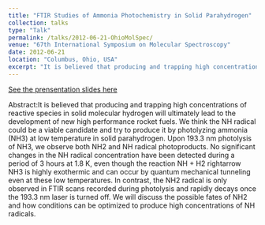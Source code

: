 ```yaml
---
title: "FTIR Studies of Ammonia Photochemistry in Solid Parahydrogen"
collection: talks
type: "Talk"
permalink: /talks/2012-06-21-OhioMolSpec/ 
venue: "67th International Symposium on Molecular Spectroscopy"
date: 2012-06-21
location: "Columbus, Ohio, USA"
excerpt: "It is believed that producing and trapping high concentrations of reactive species in solid molecular hydrogen will ultimately lead to the development of new high performance rocket fuels. We think the NH radical could be a viable candidate and try to produce it by photolyzing ammonia (NH3) at low temperature in solid parahydrogen. Upon 193.3 nm photolysis of NH3, we observe both NH2 and NH radical photoproducts. No significant changes in the NH radical concentration have been detected during a period of 3 hours at 1.8 K, even though the reaction NH + H2  rightarrow NH3 is highly exothermic and can occur by quantum mechanical tunneling even at these low temperatures. In contrast, the NH2 radical is only observed in FTIR scans recorded during photolysis and rapidly decays once the 193.3 nm laser is turned off. We will discuss the possible fates of NH2 and how conditions can be optimized to produce high concentrations of NH radicals.."
---
```

[See the prensentation slides here](https://www.asc.ohio-state.edu/miller.104/molspect/symposium_67/symposium/Program/RD.html#RD03)

Abstract:It is believed that producing and trapping high concentrations of reactive species in solid molecular hydrogen will ultimately lead to the development of new high performance rocket fuels. We think the NH radical could be a viable candidate and try to produce it by photolyzing ammonia (NH3) at low temperature in solid parahydrogen. Upon 193.3 nm photolysis of NH3, we observe both NH2 and NH radical photoproducts. No significant changes in the NH radical concentration have been detected during a period of 3 hours at 1.8 K, even though the reaction NH + H2  rightarrow NH3 is highly exothermic and can occur by quantum mechanical tunneling even at these low temperatures. In contrast, the NH2 radical is only observed in FTIR scans recorded during photolysis and rapidly decays once the 193.3 nm laser is turned off. We will discuss the possible fates of NH2 and how conditions can be optimized to produce high concentrations of NH radicals.

